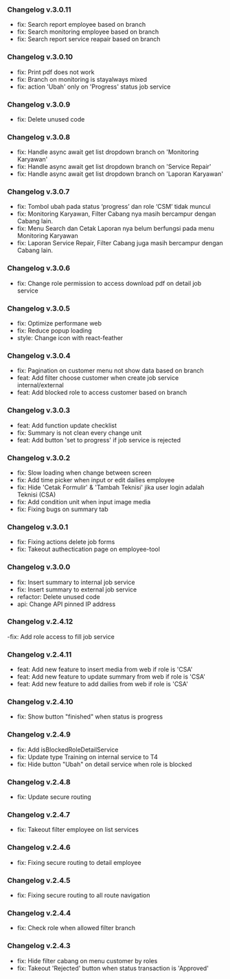 ### Changelog v.3.0.11

- fix: Search report employee based on branch
- fix: Search monitoring employee based on branch
- fix: Search report service reapair based on branch

### Changelog v.3.0.10

- fix: Print pdf does not work
- fix: Branch on monitoring is stayalways mixed
- fix: action 'Ubah' only on 'Progress' status job service

### Changelog v.3.0.9

- fix: Delete unused code

### Changelog v.3.0.8

- fix: Handle async await get list dropdown branch on 'Monitoring Karyawan'
- fix: Handle async await get list dropdown branch on 'Service Repair'
- fix: Handle async await get list dropdown branch on 'Laporan Karyawan'

### Changelog v.3.0.7

- fix: Tombol ubah pada status ‘progress’ dan role ‘CSM’ tidak muncul
- fix: Monitoring Karyawan, Filter Cabang nya masih bercampur dengan Cabang lain.
- fix: Menu Search dan Cetak Laporan nya belum berfungsi pada menu Monitoring Karyawan
- fix: Laporan Service Repair, Filter Cabang juga masih bercampur dengan Cabang lain.

### Changelog v.3.0.6

- fix: Change role permission to access download pdf on detail job service

### Changelog v.3.0.5

- fix: Optimize performane web
- fix: Reduce popup loading
- style: Change icon with react-feather

### Changelog v.3.0.4

- fix: Pagination on customer menu not show data based on branch
- feat: Add filter choose customer when create job service internal/external
- feat: Add blocked role to access customer based on branch

### Changelog v.3.0.3

- feat: Add function update checklist
- fix: Summary is not clean every change unit
- feat: Add button 'set to progress' if job service is rejected

### Changelog v.3.0.2

- fix: Slow loading when change between screen
- fix: Add time picker when input or edit dailies employee
- fix: Hide 'Cetak Formulir' & 'Tambah Teknisi' jika user login adalah Teknisi (CSA)
- fix: Add condition unit when input image media
- fix: Fixing bugs on summary tab

### Changelog v.3.0.1

- fix: Fixing actions delete job forms
- fix: Takeout authectication page on employee-tool

### Changelog v.3.0.0

- fix: Insert summary to internal job service
- fix: Insert summary to external job service
- refactor: Delete unused code
- api: Change API pinned IP address

### Changelog v.2.4.12

-fix: Add role access to fill job service

### Changelog v.2.4.11

- feat: Add new feature to insert media from web if role is 'CSA'
- feat: Add new feature to update summary from web if role is 'CSA'
- feat: Add new feature to add dailies from web if role is 'CSA'

### Changelog v.2.4.10

- fix: Show button "finished" when status is progress

### Changelog v.2.4.9

- fix: Add isBlockedRoleDetailService
- fix: Update type Training on internal service to T4
- fix: Hide button "Ubah" on detail service when role is blocked

### Changelog v.2.4.8

- fix: Update secure routing

### Changelog v.2.4.7

- fix: Takeout filter employee on list services

### Changelog v.2.4.6

- fix: Fixing secure routing to detail employee

### Changelog v.2.4.5

- fix: Fixing secure routing to all route navigation

### Changelog v.2.4.4

- fix: Check role when allowed filter branch

### Changelog v.2.4.3

- fix: Hide filter cabang on menu customer by roles
- fix: Takeout 'Rejected' button when status transaction is 'Approved'
